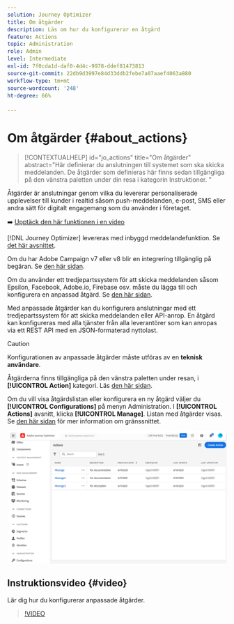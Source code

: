 ```yaml
---
solution: Journey Optimizer
title: Om åtgärder
description: Läs om hur du konfigurerar en åtgärd
feature: Actions
topic: Administration
role: Admin
level: Intermediate
exl-id: 7f0cda1d-daf0-4d4c-9978-ddef81473813
source-git-commit: 22db9d3997e84d33ddb2febe7a07aaef4063a880
workflow-type: tm+mt
source-wordcount: '248'
ht-degree: 66%

---
```


# Om åtgärder {#about_actions}

>[!CONTEXTUALHELP]
>id="jo_actions"
>title="Om åtgärder"
>abstract="Här definierar du anslutningen till systemet som ska skicka meddelanden. De åtgärder som definieras här finns sedan tillgängliga på den vänstra paletten under din resa i kategorin Instruktioner. "

Åtgärder är anslutningar genom vilka du levererar personaliserade upplevelser till kunder i realtid såsom push-meddelanden, e-post, SMS eller andra sätt för digitalt engagemang som du använder i företaget.

➡️ [Upptäck den här funktionen i en video](#video)

[!DNL Journey Optimizer] levereras med inbyggd meddelandefunktion. Se [det här avsnittet](../messages/get-started-content.md).

Om du har Adobe Campaign v7 eller v8 blir en integrering tillgänglig på begäran. Se [den här sidan](../action/acc-action.md).

Om du använder ett tredjepartssystem för att skicka meddelanden såsom Epsilon, Facebook, Adobe.io, Firebase osv. måste du lägga till och konfigurera en anpassad åtgärd. Se [den här sidan](../action/about-custom-action-configuration.md).

Med anpassade åtgärder kan du konfigurera anslutningar med ett tredjepartssystem för att skicka meddelanden eller API-anrop. En åtgärd kan konfigureras med alla tjänster från alla leverantörer som kan anropas via ett REST API med en JSON-formaterad nyttolast.

>[!CAUTION]
>
>Konfigurationen av anpassade åtgärder måste utföras av en **teknisk användare**.

Åtgärderna finns tillgängliga på den vänstra paletten under resan, i **[!UICONTROL Action]** kategori. Läs [den här sidan](../building-journeys/about-journey-activities.md#action-activities).

Om du vill visa åtgärdslistan eller konfigurera en ny åtgärd väljer du **[!UICONTROL Configurations]** på menyn Administration. I  **[!UICONTROL Actions]** avsnitt, klicka **[!UICONTROL Manage]**. Listan med åtgärder visas. Se [den här sidan](../start/user-interface.md) för mer information om gränssnittet.

![](assets/custom1.png)

## Instruktionsvideo {#video}

Lär dig hur du konfigurerar anpassade åtgärder.

>[!VIDEO](https://video.tv.adobe.com/v/334257?quality=12)
